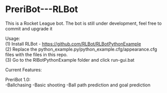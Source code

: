 # PreriBot---RLBot
This is a Rocket League bot. The bot is still under development, feel free to commit and upgrade it

Usage:                                                                
(1) Install RLBot - https://github.com/RLBot/RLBotPythonExample                                            
(2) Replace the python_example.py/python_example.cfg/appearance.cfg files with the files in this repo.                                      
(3) Go to the RlBotPythonExample folder and click run-gui.bat

Current Features:                                    

PreriBot 1.0:                       
-Ballchasing
-Basic shooting
-Ball path prediction and goal prediction
